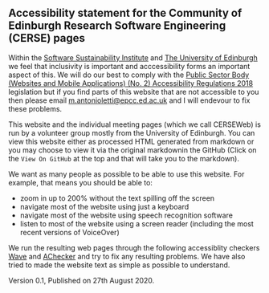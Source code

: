 ## Accessibility statement for the Community of Edinburgh Research Software Engineering (CERSE) pages

Within the [Software Sustainability Institute](http://www.software.ac.uk) and [The University of Edinburgh](http://www.ed.ac.uk) we feel that inclusivity is important and acccessibility forms an important aspect of this. We will do our best to comply with the [Public Sector Body (Websites and Mobile Applications) (No. 2) Accessibility Regulations 2018](https://www.legislation.gov.uk/uksi/2018/852/contents/made)  legislation but if you find parts of this website that are not accessible to you then please email [m.antonioletti@epcc.ed.ac.uk](mailto:m.antonioletti@epcc.ed.ac.uk) and I will endevour to fix these problems.

This website and the individual meeting pages (which we call CERSEWeb) is run by a volunteer group mostly from the University of Edinburgh. You can view this website either as processed HTML generated from markdown or you may choose to view it via the original markdownin the GitHub (Click on the `View On GitHub` at the top and that will take you to the markdown). 

We want as many people as possible to be able to use this website. For example, that means you should be able to:

- zoom in up to 200% without the text spilling off the screen
- navigate most of the website using just a keyboard
- navigate most of the website using speech recognition software
- listen to most of the website using a screen reader (including the most recent versions of VoiceOver)

We run the resulting web pages through the following accessiblity checkers [Wave](https://wave.webaim.org/extension/) and [AChecker](https://achecker.ca/) and try to fix any resulting problems. We have also tried to made the website text as simple as possible to understand.

Version 0.1, Published on 27th August 2020.